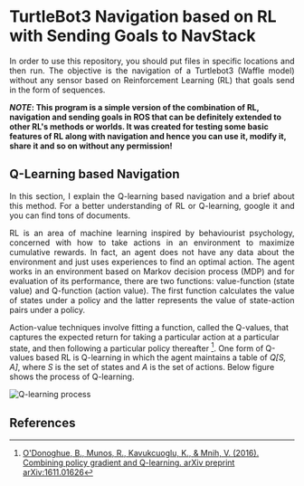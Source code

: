 # TurtleBot3 Navigation based on RL with Sending Goals to NavStack

<p align="justify">
    In order to use this repository, you should put files in specific locations and then run. The objective is the navigation of a Turtlebot3 (Waffle model) without any sensor based on Reinforcement Learning (RL) that goals send in the form of sequences.
 </p>

**_NOTE_: This program is a simple version of the combination of RL, navigation and sending goals in ROS that can be definitely extended to other RL's methods or worlds. It was created for testing some basic features of RL along with navigation and hence you can use it, modify it, share it and so on without any permission!**

## Q-Learning based Navigation
<p align="justify">
  In this section, I explain the Q-learning based navigation and a brief about this method. For a better understanding of RL or Q-learning, google it and you can find tons of documents. 
  </p>
<p align="justify">
  RL is an area of machine learning inspired by behaviourist psychology, concerned with how to take actions in an environment to maximize cumulative rewards. In fact, an agent does not have any data about the environment and just uses experiences to find an optimal action. The agent works in an environment based on Markov decision process (MDP) and for evaluation of its performance, there are two functions: value-function (state value) and Q-function (action value). The first function calculates the value of states under a policy and the latter represents the value of state-action pairs under a policy.
  </p>

Action-value techniques involve fitting a function, called the Q-values, that captures the expected return for taking a particular action at a particular state, and then following a particular policy thereafter [^1]. One form of Q-values based RL is Q-learning in which the agent maintains a table of *Q[S, A]*, where *S* is the set of states and *A* is the set of actions. Below figure shows the process of Q-learning.

![Q-learning process](https://drive.google.com/uc?export=view&id=1vmV6-BGJZqgsDGIoZUi84vCrAbnDn7eK)






## References
[^1]: [O'Donoghue, B., Munos, R., Kavukcuoglu, K., & Mnih, V. (2016). Combining policy gradient and Q-learning. arXiv preprint arXiv:1611.01626](https://arxiv.org/abs/1611.01626)
